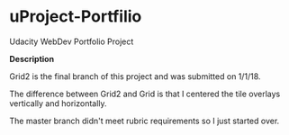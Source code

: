 # uProject-Portfilio
Udacity WebDev Portfolio Project


**Description**

Grid2 is the final branch of this project and was submitted on 1/1/18.

The difference between Grid2 and Grid is that I centered the tile overlays vertically and horizontally.

The master branch didn't meet rubric requirements so I just started over.